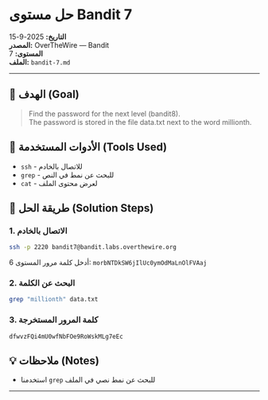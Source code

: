 # حل مستوى Bandit 7
**التاريخ:** 2025-9-15  
**المصدر:** OverTheWire — Bandit  
**المستوى:** 7  
**الملف:** `bandit-7.md`

---

## 🎯 الهدف (Goal)
> Find the password for the next level (bandit8).  
> The password is stored in the file data.txt next to the word millionth.

## 🔧 الأدوات المستخدمة (Tools Used)
- `ssh` - للاتصال بالخادم
- `grep` - للبحث عن نمط في النص
- `cat` - لعرض محتوى الملف

## 🚀 طريقة الحل (Solution Steps)

### 1. الاتصال بالخادم
```bash
ssh -p 2220 bandit7@bandit.labs.overthewire.org
```
أدخل كلمة مرور المستوى 6: `morbNTDkSW6jIlUc0ymOdMaLnOlFVAaj`

### 2. البحث عن الكلمة
```bash
grep "millionth" data.txt
```

### 3. كلمة المرور المستخرجة
```
dfwvzFQi4mU0wfNbFOe9RoWskMLg7eEc
```

## 💡 ملاحظات (Notes)
- استخدمنا `grep` للبحث عن نمط نصي في الملف

---
